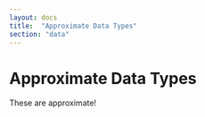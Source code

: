 ```yaml
---
layout: docs
title:  "Approximate Data Types"
section: "data"
---
```


# Approximate Data Types

These are approximate!

